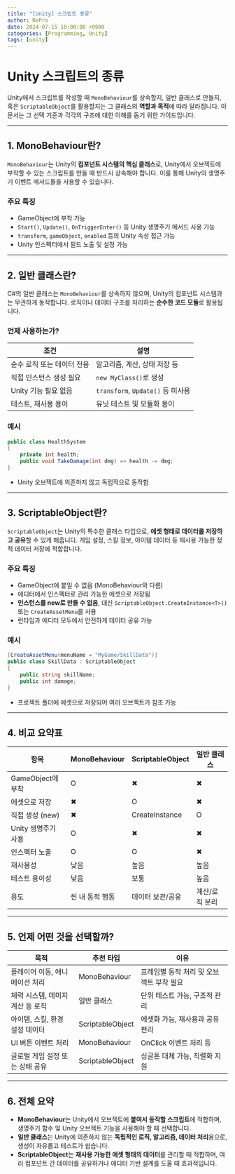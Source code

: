 ```yaml
---
title: "[Unity] 스크립트 종류"
author: RePro
date: 2024-07-15 10:00:00 +0900
categories: [Programming, Unity]
tags: [unity]
---
```


# Unity 스크립트의 종류

Unity에서 스크립트를 작성할 때 `MonoBehaviour`를 상속할지, 일반 클래스로 만들지, 혹은 `ScriptableObject`를 활용할지는 그 클래스의 **역할과 목적**에 따라 달라집니다. 이 문서는 그 선택 기준과 각각의 구조에 대한 이해를 돕기 위한 가이드입니다.

---

## 1. MonoBehaviour란?

`MonoBehaviour`는 Unity의 **컴포넌트 시스템의 핵심 클래스**로, Unity에서 오브젝트에 부착할 수 있는 스크립트를 만들 때 반드시 상속해야 합니다. 이를 통해 Unity의 생명주기 이벤트 메서드들을 사용할 수 있습니다.

### 주요 특징
- GameObject에 부착 가능
- `Start()`, `Update()`, `OnTriggerEnter()` 등 Unity 생명주기 메서드 사용 가능
- `transform`, `gameObject`, `enabled` 등의 Unity 속성 접근 가능
- Unity 인스펙터에서 필드 노출 및 설정 가능

---

## 2. 일반 클래스란?

C#의 일반 클래스는 `MonoBehaviour`를 상속하지 않으며, Unity의 컴포넌트 시스템과는 무관하게 동작합니다. 로직이나 데이터 구조를 처리하는 **순수한 코드 모듈**로 활용됩니다.

### 언제 사용하는가?

| 조건 | 설명 |
|------|------|
| 순수 로직 또는 데이터 전용 | 알고리즘, 계산, 상태 저장 등 |
| 직접 인스턴스 생성 필요 | `new MyClass()`로 생성 |
| Unity 기능 필요 없음 | `transform`, `Update()` 등 미사용 |
| 테스트, 재사용 용이 | 유닛 테스트 및 모듈화 용이 |

### 예시

```csharp
public class HealthSystem
{
    private int health;
    public void TakeDamage(int dmg) => health -= dmg;
}
```

- Unity 오브젝트에 의존하지 않고 독립적으로 동작함

---

## 3. ScriptableObject란?

`ScriptableObject`는 Unity의 특수한 클래스 타입으로, **에셋 형태로 데이터를 저장하고 공유**할 수 있게 해줍니다. 게임 설정, 스킬 정보, 아이템 데이터 등 재사용 가능한 정적 데이터 저장에 적합합니다.

### 주요 특징
- GameObject에 붙일 수 없음 (MonoBehaviour와 다름)
- 에디터에서 인스펙터로 관리 가능한 에셋으로 저장됨
- **인스턴스를 new로 만들 수 없음**, 대신 `ScriptableObject.CreateInstance<T>()` 또는 `CreateAssetMenu`를 사용
- 런타임과 에디터 모두에서 안전하게 데이터 공유 가능

### 예시

```csharp
[CreateAssetMenu(menuName = "MyGame/SkillData")]
public class SkillData : ScriptableObject
{
    public string skillName;
    public int damage;
}
```

- 프로젝트 폴더에 에셋으로 저장되어 여러 오브젝트가 참조 가능

---

## 4. 비교 요약표

| 항목 | MonoBehaviour | ScriptableObject | 일반 클래스 |
|------|---------------|------------------|--------------|
| GameObject에 부착 | O | ✖ | ✖ |
| 에셋으로 저장 | ✖ | O | ✖ |
| 직접 생성 (new) | ✖ | CreateInstance | O |
| Unity 생명주기 사용 | O | ✖ | ✖ |
| 인스펙터 노출 | O | O | ✖ |
| 재사용성 | 낮음 | 높음 | 높음 |
| 테스트 용이성 | 낮음 | 보통 | 높음 |
| 용도 | 씬 내 동적 행동 | 데이터 보관/공유 | 계산/로직 분리 |

---

## 5. 언제 어떤 것을 선택할까?

| 목적 | 추천 타입 | 이유 |
|------|------------|------|
| 플레이어 이동, 애니메이션 처리 | MonoBehaviour | 프레임별 동작 처리 및 오브젝트 부착 필요 |
| 체력 시스템, 데미지 계산 등 로직 | 일반 클래스 | 단위 테스트 가능, 구조적 관리 |
| 아이템, 스킬, 환경 설정 데이터 | ScriptableObject | 에셋화 가능, 재사용과 공유 편리 |
| UI 버튼 이벤트 처리 | MonoBehaviour | OnClick 이벤트 처리 등 |
| 글로벌 게임 설정 또는 상태 공유 | ScriptableObject | 싱글톤 대체 가능, 직렬화 지원 |

---

## 6. 전체 요약

- **MonoBehaviour**는 Unity에서 오브젝트에 **붙여서 동작할 스크립트**에 적합하며, 생명주기 함수 및 Unity 오브젝트 기능을 사용해야 할 때 선택합니다.
- **일반 클래스**는 Unity에 의존하지 않는 **독립적인 로직, 알고리즘, 데이터 처리**용으로, 생성이 자유롭고 테스트가 쉽습니다.
- **ScriptableObject**는 **재사용 가능한 에셋 형태의 데이터**를 관리할 때 적합하며, 여러 컴포넌트 간 데이터를 공유하거나 에디터 기반 설계를 도울 때 효과적입니다.

